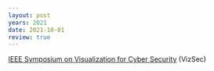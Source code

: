 ```yaml
---
layout: post
years: 2021
date: 2021-10-01
review: true
---
```


[IEEE Symposium on Visualization for Cyber Security](https://vizsec.org/vizsec2021/) (VizSec) 